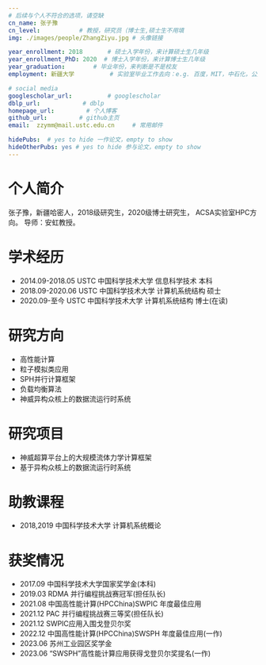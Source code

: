 ```yaml
---
# 后续与个人不符合的选项，请空缺
cn_name: 张子豫
cn_level:           # 教授，研究员（博士生,硕士生不用填
img: ./images/people/ZhangZiyu.jpg # 头像链接

year_enrollment: 2018       # 硕士入学年份，来计算硕士生几年级
year_enrollment_PhD: 2020  # 博士入学年份，来计算博士生几年级
year_graduation:        # 毕业年份，来判断是不是校友
employment: 新疆大学          # 实验室毕业工作去向：e.g. 百度，MIT，中石化，公务员

# social media
googlescholar_url:          # googlescholar
dblp_url:            # dblp
homepage_url:         # 个人博客
github_url:         # github主页
email:  zzymm@mail.ustc.edu.cn     # 常用邮件

hidePubs:  # yes to hide 一作论文，empty to show
hideOtherPubs: yes # yes to hide 参与论文，empty to show
---
```


# 个人简介

张子豫，新疆哈密人，2018级研究生，2020级博士研究生， ACSA实验室HPC方向。 导师：安虹教授。

# 学术经历

* 2014.09-2018.05 USTC 中国科学技术大学 信息科学技术 本科
* 2018.09-2020.06 USTC 中国科学技术大学 计算机系统结构 硕士
* 2020.09-至今 USTC 中国科学技术大学 计算机系统结构 博士(在读)

# 研究方向

* 高性能计算 
* 粒子模拟类应用 
* SPH并行计算框架 
* 负载均衡算法 
* 神威异构众核上的数据流运行时系统

# 研究项目

* 神威超算平台上的大规模流体力学计算框架
* 基于异构众核上的数据流运行时系统

# 助教课程

* 2018,2019 中国科学技术大学 计算机系统概论

# 获奖情况

* 2017.09 中国科学技术大学国家奖学金(本科)
* 2019.03 RDMA 并行编程挑战赛冠军(担任队长)
* 2021.08 中国高性能计算(HPCChina)SWPIC 年度最佳应用
* 2021.12 PAC 并行编程挑战赛三等奖(担任队长)
* 2021.12 SWPIC应用入围戈登贝尔奖
* 2022.12 中国高性能计算(HPCChina)SWSPH 年度最佳应用(一作)
* 2023.06 苏州工业园区奖学金
* 2023.06 “SWSPH”高性能计算应用获得戈登贝尔奖提名(一作)